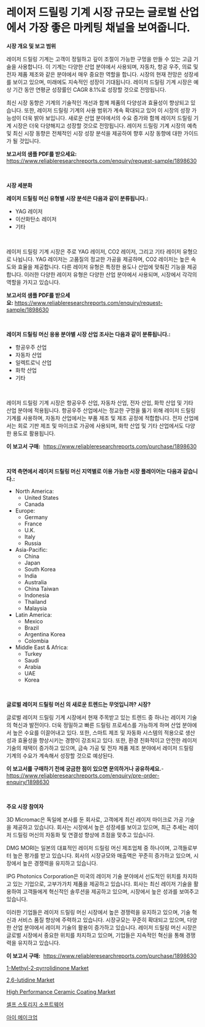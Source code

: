<p><h1>레이저 드릴링 기계 시장 규모는 글로벌 산업에서 가장 좋은 마케팅 채널을 보여줍니다.</h1></p><p><strong>시장 개요 및 보고 범위</strong></p>
<p><p>레이저 드릴링 기계는 고객이 정밀하고 깊이 조절이 가능한 구멍을 만들 수 있는 고급 기술을 사용합니다. 이 기계는 다양한 산업 분야에서 사용되며, 자동차, 항공 우주, 의료 및 전자 제품 제조와 같은 분야에서 매우 중요한 역할을 합니다. 시장의 현재 전망은 성장세를 보이고 있으며, 미래에도 지속적인 성장이 기대됩니다. 레이저 드릴링 기계 시장은 예상 기간 동안 연평균 성장률인 CAGR 8.1%로 성장할 것으로 전망됩니다. </p><p>최신 시장 동향은 기계의 기술적인 개선과 함께 제품의 다양성과 효율성이 향상되고 있습니다. 또한, 레이저 드릴링 기계의 사용 범위가 계속 확대되고 있어 이 시장의 성장 가능성이 더욱 밝아 보입니다. 새로운 산업 분야에서의 수요 증가와 함께 레이저 드릴링 기계 시장은 더욱 다양해지고 성장할 것으로 전망됩니다. 레이저 드릴링 기계 시장의 예측 및 최신 시장 동향은 전체적인 시장 성장 분석을 제공하여 향후 시장 동향에 대한 가이드가 될 것입니다.</p></p>
<p><strong>보고서의 샘플 PDF를 받으세요:</strong> <a href="https://www.reliableresearchreports.com/enquiry/request-sample/1898630">https://www.reliableresearchreports.com/enquiry/request-sample/1898630</a></p>
<p>&nbsp;</p>
<p><strong>시장 세분화</strong></p>
<p><strong>레이저 드릴링 머신 유형별 시장 분석은 다음과 같이 분류됩니다.:</strong></p>
<p><ul><li>YAG 레이저</li><li>이산화탄소 레이저</li><li>기타</li></ul></p>
<p>&nbsp;</p>
<p><p>레이저 드릴링 기계 시장은 주로 YAG 레이저, CO2 레이저, 그리고 기타 레이저 유형으로 나뉩니다. YAG 레이저는 고품질의 정교한 가공을 제공하며, CO2 레이저는 높은 속도와 효율을 제공합니다. 다른 레이저 유형은 특정한 용도나 산업에 맞춰진 기능을 제공합니다. 이러한 다양한 레이저 유형은 다양한 산업 분야에서 사용되며, 시장에서 각각의 역할을 가지고 있습니다.</p></p>
<p><strong>보고서의 샘플 PDF를 받으세요:</strong>&nbsp;<a href="https://www.reliableresearchreports.com/enquiry/request-sample/1898630">https://www.reliableresearchreports.com/enquiry/request-sample/1898630</a></p>
<p>&nbsp;</p>
<p><strong> 레이저 드릴링 머신 응용 분야별 시장 산업 조사는 다음과 같이 분류됩니다.:</strong></p>
<p><ul><li>항공우주 산업</li><li>자동차 산업</li><li>일렉트로닉 산업</li><li>화학 산업</li><li>기타</li></ul></p>
<p>&nbsp;</p>
<p><p>레이저 드릴링 기계 시장은 항공우주 산업, 자동차 산업, 전자 산업, 화학 산업 및 기타 산업 분야에 적용됩니다. 항공우주 산업에서는 정교한 구멍을 뚫기 위해 레이저 드릴링 기계를 사용하며, 자동차 산업에서는 부품 제조 및 제조 공정에 적합합니다. 전자 산업에서는 회로 기판 제조 및 마이크로 가공에 사용되며, 화학 산업 및 기타 산업에서도 다양한 용도로 활용됩니다.</p></p>
<p><strong>이 보고서 구매:</strong>&nbsp; <a href="https://www.reliableresearchreports.com/purchase/1898630">https://www.reliableresearchreports.com/purchase/1898630</a></p>
<p>&nbsp;</p>
<p><strong>지역 측면에서 레이저 드릴링 머신 지역별로 이용 가능한 시장 플레이어는 다음과 같습니다.:</strong></p>
<p><ul>
    <li>
        North America:
        <ul>
            <li>United States</li>
            <li>Canada</li>
        </ul>
    </li>
    <li>
        Europe:
        <ul>
            <li>Germany</li>
            <li>France</li>
            <li>U.K.</li>
            <li>Italy</li>
            <li>Russia</li>
        </ul>
    </li>
    <li>
        Asia-Pacific:
        <ul>
            <li>China</li>
            <li>Japan</li>
            <li>South Korea</li>
            <li>India</li>
            <li>Australia</li>
            <li>China Taiwan</li>
            <li>Indonesia</li>
            <li>Thailand</li>
            <li>Malaysia</li>
        </ul>
    </li>
    <li>
        Latin America:
        <ul>
            <li>Mexico</li>
            <li>Brazil</li>
            <li>Argentina Korea</li>
            <li>Colombia</li>
        </ul>
    </li>
    <li>
        Middle East & Africa:
        <ul>
            <li>Turkey</li>
            <li>Saudi</li>
            <li>Arabia</li>
            <li>UAE</li>
            <li>Korea</li>
        </ul>
    </li>
    </ul></p>
<p>&nbsp;</p>
<p><strong>글로벌 레이저 드릴링 머신 의 새로운 트렌드는 무엇입니까? 시장?</strong></p>
<p><p>글로벌 레이저 드릴링 기계 시장에서 현재 주목받고 있는 트렌드 중 하나는 레이저 기술의 혁신과 발전이다. 더욱 정밀하고 빠른 드릴링 프로세스를 가능하게 하며 산업 분야에서 높은 수요를 이끌어내고 있다. 또한, 스마트 제조 및 자동화 시스템의 적용으로 생산성과 효율성을 향상시키는 경향이 강조되고 있다. 또한, 환경 친화적이고 안전한 레이저 기술의 채택이 증가하고 있으며, 금속 가공 및 전자 제품 제조 분야에서 레이저 드릴링 기계의 수요가 계속해서 성장할 것으로 예상된다.</p></p>
<p><strong>이 보고서를 구매하기 전에 궁금한 점이 있으면 문의하거나 공유하세요.</strong>- <a href="https://www.reliableresearchreports.com/enquiry/pre-order-enquiry/1898630">https://www.reliableresearchreports.com/enquiry/pre-order-enquiry/1898630</a></p>
<p>&nbsp;</p>
<p><strong>주요 시장 참여자</strong></p>
<p><p>3D Micromac은 독일에 본사를 둔 회사로, 고객에게 최신 레이저 마이크로 가공 기술을 제공하고 있습니다. 회사는 시장에서 높은 성장세를 보이고 있으며, 최근 추세는 레이저 드릴링 머신의 자동화 및 연결성 향상에 초점을 맞추고 있습니다. </p><p>DMG MORI는 일본의 대표적인 레이저 드릴링 머신 제조업체 중 하나이며, 고객들로부터 높은 평가를 받고 있습니다. 회사의 시장규모와 매출액은 꾸준히 증가하고 있으며, 시장에서 높은 경쟁력을 유지하고 있습니다. </p><p>IPG Photonics Corporation은 미국의 레이저 기술 분야에서 선도적인 위치를 차지하고 있는 기업으로, 고부가가치 제품을 제공하고 있습니다. 회사는 최신 레이저 기술을 활용하여 고객들에게 혁신적인 솔루션을 제공하고 있으며, 시장에서 높은 성과를 보여주고 있습니다. </p><p>이러한 기업들은 레이저 드릴링 머신 시장에서 높은 경쟁력을 유지하고 있으며, 기술 혁신과 서비스 품질 향상에 주력하고 있습니다. 시장규모는 꾸준히 확대되고 있으며, 다양한 산업 분야에서 레이저 기술의 활용이 증가하고 있습니다. 레이저 드릴링 머신 시장은 글로벌 시장에서 중요한 위치를 차지하고 있으며, 기업들은 지속적인 혁신을 통해 경쟁력을 유지하고 있습니다.</p></p>
<p><strong>이 보고서 구매:</strong>&nbsp;&nbsp;<a href="https://www.reliableresearchreports.com/purchase/1898630">https://www.reliableresearchreports.com/purchase/1898630</a></p>
<p><p><a href="https://github.com/ChiragRp1/Market-Research-Report-List-3/blob/main/1-methyl-2-pyrrolidinone-market.md">1-Methyl-2-pyrrolidinone Market</a></p><p><a href="https://issuu.com/reportprime-2/docs/26-lutidine-market-size-2030.pptx">2,6-lutidine Market</a></p><p><a href="https://github.com/abdelrhmankishk22/Market-Research-Report-List-3/blob/main/high-performance-ceramic-coating-market.md">High Performance Ceramic Coating Market</a></p><p><a href="https://github.com/akzkkws047661437/Market-Research-Report-List-1/blob/main/5894300194330.md">셀프 스토리지 소프트웨어</a></p><p><a href="https://medium.com/@dudleyferry/%EC%95%84%EC%9D%B4-%EB%A9%94%EC%9D%B4%ED%81%AC%EC%97%85-%EC%8B%9C%EC%9E%A5-%EB%B6%84%EC%84%9D-cagr-%EC%8B%9C%EC%9E%A5-%EC%84%B8%EB%B6%84%ED%99%94-%EB%B0%8F-%EC%84%B8%EA%B3%84-%EC%82%B0%EC%97%85-%EA%B0%9C%EC%9A%94-8fff1b277068">아이 메이크업</a></p></p>
